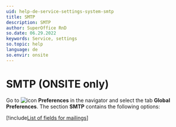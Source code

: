 ```yaml
---
uid: help-de-service-settings-system-smtp
title: SMTP
description: SMTP
author: SuperOffice RnD
so.date: 06.29.2022
keywords: Service, settings
so.topic: help
language: de
so.envir: onsite
---
```


# SMTP (ONSITE only)

Go to ![icon][img1] **Preferences** in the navigator and select the tab **Global Preferences**. The section **SMTP** contains the following options:

[!include[List of fields for mailings](../../../../marketing/learn/includes/mailing-smtp-fields.md)]

<!-- Referenced links -->

<!-- Referenced images -->
[img1]: ../../../../../../common/icons/nav-admin-preferences-active.png

